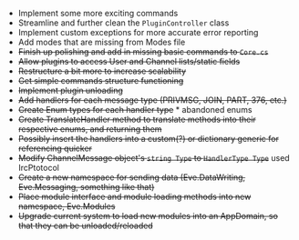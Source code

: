 - Implement some more exciting commands
- Streamline and further clean the `PluginController` class
- Implement custom exceptions for more accurate error reporting
- Add modes that are missing from Modes file
- ~~Finish up polishing and add in missing basic commands to `Core.cs`~~
- ~~Allow plugins to access User and Channel lists/static fields~~
- ~~Restructure a bit more to increase scalability~~
- ~~Get simple commands structure functioning~~
- ~~Implement plugin unloading~~
- ~~Add handlers for each message type (PRIVMSG, JOIN, PART, 376, etc.)~~
- ~~Create Enum types for each handler type~~ * abandoned enums
- ~~Create TranslateHandler method to translate methods into their respective enums, and returning them~~
- ~~Possibly insert the handlers into a custom(?) or dictionary generic for referencing quicker~~
- ~~Modify ChannelMessage object's `string Type` to `HandlerType Type`~~ used IrcPtotocol
- ~~Create a new namespace for sending data (Eve.DataWriting, Eve.Messaging, something like that)~~
- ~~Place module interface and module loading methods into new namespace, Eve.Modules~~
- ~~Upgrade current system to load new modules into an AppDomain, so that they can be unloaded/reloaded~~
